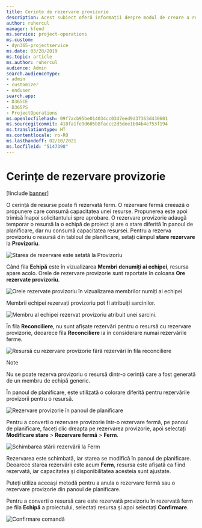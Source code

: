 ```yaml
---
title: Cerințe de rezervare provizorie
description: Acest subiect oferă informații despre modul de creare a rezervărilor provizorii.
author: ruhercul
manager: kfend
ms.service: project-operations
ms.custom:
- dyn365-projectservice
ms.date: 03/28/2019
ms.topic: article
ms.author: ruhercul
audience: Admin
search.audienceType:
- admin
- customizer
- enduser
search.app:
- D365CE
- D365PS
- ProjectOperations
ms.openlocfilehash: 09f7acb95be014034cc03d7eed9d37363d430601
ms.sourcegitcommit: 418fa1fe9d605b8faccc2d5dee1b04b4e753f194
ms.translationtype: HT
ms.contentlocale: ro-RO
ms.lasthandoff: 02/10/2021
ms.locfileid: "5147398"
---
```

# <a name="soft-book-requirements"></a>Cerințe de rezervare provizorie

[!include [banner](../includes/psa-now-project-operations.md)]

O cerință de resurse poate fi rezervată ferm. O rezervare fermă creează o propunere care consumă capacitatea unei resurse. Propunerea este apoi trimisă înapoi solicitantului spre aprobare. O rezervare provizorie adaugă temporar o resursă la o echipă de proiect și are o stare diferită în panoul de planificare, dar nu consumă capacitatea resursei. Pentru a rezerva provizoriu o resursă din tabloul de planificare, setați câmpul **stare rezervare** la **Provizoriu**.

![Starea de rezervare este setată la Provizoriu](media/Resource-Management-image77.png)

Când fila **Echipă** este în vizualizarea **Membri denumiți ai echipei**, resursa apare acolo. Orele de rezervare provizorie sunt raportate în coloana **Ore rezervate provizoriu**.

![Orele rezervate provizoriu în vizualizarea membrilor numiți ai echipei](media/Resource-Management-image78.png)

Membrii echipei rezervați provizoriu pot fi atribuiți sarcinilor.

![Membru al echipei rezervat provizoriu atribuit unei sarcini.](media/Resource-Management-image79.png)

În fila **Reconciliere**, nu sunt afișate rezervări pentru o resursă cu rezervare provizorie, deoarece fila **Reconciliere** ia în considerare numai rezervările ferme.

![Resursă cu rezervare provizorie fără rezervări în fila reconciliere](media/Resource-Management-image80.png)

> [!NOTE]
> Nu se poate rezerva provizoriu o resursă dintr-o cerință care a fost generată de un membru de echipă generic.

În panoul de planificare, este utilizată o colorare diferită pentru rezervările provizorii pentru o resursă.

![Rezervare provizorie în panoul de planificare](media/Resource-Management-image81.png)

Pentru a converti o rezervare provizorie într-o rezervare fermă, pe panoul de planificare, faceți clic dreapta pe rezervarea provizorie, apoi selectați **Modificare stare** \> **Rezervare fermă** \> **Ferm**.

![Schimbarea stării rezervării la Ferm](media/Resource-Management-image82.png)

Rezervarea este schimbată, iar starea se modifică în panoul de planificare. Deoarece starea rezervării este acum **Ferm**, resursa este afișată ca fiind rezervată, iar capacitatea și disponibilitatea acesteia sunt ajustate.

Puteți utiliza aceeași metodă pentru a anula o rezervare fermă sau o rezervare provizorie din panoul de planificare.

Pentru a converti o resursă care este rezervată provizoriu în rezervată ferm pe fila **Echipă** a proiectului, selectați resursa și apoi selectați **Confirmare**.

![Confirmare comandă](media/Resource-Management-image83.png)
